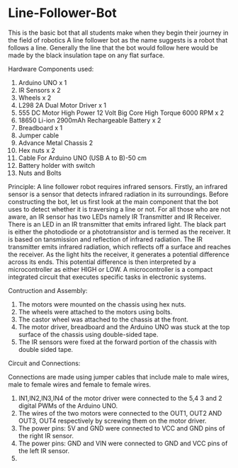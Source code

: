 # Line-Follower-Bot
This is the basic bot that all students make when they begin their journey in the field of robotics
A line follower bot as the name suggests is a robot that follows a line. Generally the line that the bot would follow here would be made by the black insulation tape on any flat surface.

Hardware Components used: 

1. Arduino UNO x 1
2. IR Sensors x 2
3. Wheels x 2
4. L298 2A Dual Motor Driver x 1
5. 555 DC Motor High Power 12 Volt Big Core High Torque 6000 RPM  x 2
6. 18650 Li-ion 2900mAh Rechargeable Battery x 2
7. Breadboard x 1
8. Jumper cable
9. Advance Metal Chassis 2
10. Hex nuts x 2
11. Cable For Arduino UNO (USB A to B)-50 cm
12. Battery holder with switch
13. Nuts and Bolts

Principle: A line follower robot requires infrared sensors. Firstly, an infrared sensor is a sensor that detects infrared radiation in its surroundings. Before constructing the bot, let us first look at the main component that the bot uses to detect whether it is traversing a line or not. For all those who are not aware, an IR sensor has two LEDs namely IR Transmitter and IR Receiver. There is an LED in an IR transmitter that emits infrared light. The black part is either the photodiode or a phototransistor and is termed as the receiver. It is based on tansmission and reflection of infrared radiation. The IR transmitter emits infrared radiation, which reflects off a surface and reaches the receiver. As the light hits the receiver, it generates a potential difference across its ends. This potential difference is then interpreted by a microcontroller as either HIGH or LOW. A microcontroller is a compact integrated circuit that executes specific tasks in electronic systems.



Contruction and Assembly: 

1. The motors were mounted on the chassis using hex nuts.
2. The wheels were attached to the motors using bolts.
3. The castor wheel was attached to the chassis at the front.
4. The motor driver, breadboard and the Arduino UNO was stuck at the top surface of the chassis using double-sided tape.
5. The IR sensors were fixed at the forward portion of the chassis with double sided tape.



Circuit and Connections: 

Connections are made using jumper cables that include male to male wires, male to female wires and female to female wires.

1. IN1,IN2,IN3,IN4 of the motor driver were connected to the 5,4 3 and 2 digital PWMs of the Arduino UNO.
2. The wires of the two motors were connected to the OUT1, OUT2 AND OUT3, OUT4 respectively by screwing them on the motor driver.
3. The power pins: 5V and GND were connected to VCC and GND pins of the right IR sensor.
4. The power pins: GND and VIN were connected to GND and VCC pins of the left IR sensor.
5. 


















